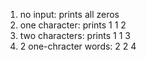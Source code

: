 1. no input: prints all zeros
2. one character: prints 1 1 2
3. two characters: prints 1 1 3
4. 2 one-chracter words: 2 2 4